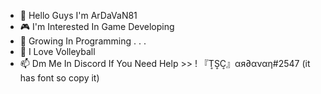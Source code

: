 - 👋 Hello Guys I'm ArDaVaN81
- 🎮 I'm Interested In Game Developing
- 🌱 Growing In Programming . . . 
- 🏐 I Love Volleyball 
- 📫 Dm Me In Discord If You Need Help >> ! 『T͎S͎C͎』αя∂αναη#2547  (it has font so copy it)

<!---
ardavan8102/ardavan8102 is a ✨ special ✨ repository because its `README.md` (this file) appears on your GitHub profile.
You can click the Preview link to take a look at your changes.
--->
